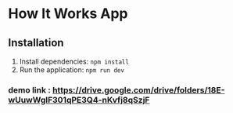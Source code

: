 # How It Works App

## Installation

1. Install dependencies: `npm install`
2. Run the application: `npm run dev`

### demo link : **https://drive.google.com/drive/folders/18E-wUuwWglF301qPE3Q4-nKvfj8qSzjF**
